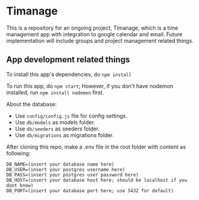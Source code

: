 # Timanage

This is a repository for an ongoing project, Timanage, which is a time management app with integration to google calendar and email. Future implementation will include groups and project management related things.

## App development related things

To install this app's dependencies, do `npm install`

To run this app, do `npm start`; However, if you don't have nodemon installed, run `npm install nodemon` first.



About the database:

* Use `config/config.js` file for config settings.
* Use `db/models` as models folder.
* Use `db/seeders` as seeders folder.
* Use `db/migrations` as migrations folder.


After cloning this repo, make a .env file in the root folder with content as following:

```
DB_NAME=(insert your database name here)
DB_USER=(insert your postgres username here)
DB_PASS=(insert your postgres user password here)
DB_HOST=(insert your database host here; should be localhost if you dont know)
DB_PORT=(insert your database port here; use 5432 for default)
```
